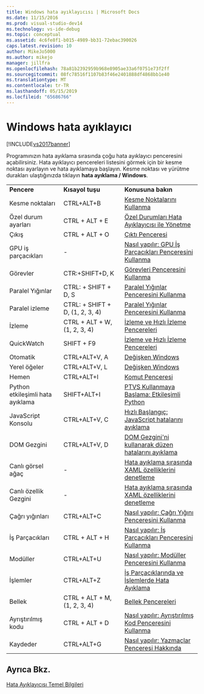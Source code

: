 ```yaml
---
title: Windows hata ayıklayıcısı | Microsoft Docs
ms.date: 11/15/2016
ms.prod: visual-studio-dev14
ms.technology: vs-ide-debug
ms.topic: conceptual
ms.assetid: 4c6fe8f1-b015-4989-bb31-72ebac390026
caps.latest.revision: 10
author: MikeJo5000
ms.author: mikejo
manager: jillfra
ms.openlocfilehash: 78a81b2392959b968e8905ae33a6f0751e73f2ff
ms.sourcegitcommit: 08fc78516f1107b83f46e2401888df4868bb1e40
ms.translationtype: MT
ms.contentlocale: tr-TR
ms.lasthandoff: 05/15/2019
ms.locfileid: "65686766"
---
```

# <a name="debugger-windows"></a>Windows hata ayıklayıcı
[!INCLUDE[vs2017banner](../includes/vs2017banner.md)]

Programınızın hata ayıklama sırasında çoğu hata ayıklayıcı penceresini açabilirsiniz. Hata ayıklayıcı pencereleri listesini görmek için bir kesme noktası ayarlayın ve hata ayıklamaya başlayın. Kesme noktası ve yürütme durakları ulaştığınızda tıklayın **hata ayıklama / Windows**.  
  
||||  
|-|-|-|  
|**Pencere**|**Kısayol tuşu**|**Konusuna bakın**|  
|Kesme noktaları|CTRL+ALT+B|[Kesme Noktalarını Kullanma](../debugger/using-breakpoints.md)|  
|Özel durum ayarları|CTRL + ALT + E|[Özel Durumları Hata Ayıklayıcısı ile Yönetme](../debugger/managing-exceptions-with-the-debugger.md)|  
|Çıkış|CTRL + ALT + O|[Çıktı Penceresi](../ide/reference/output-window.md)|  
|GPU iş parçacıkları|-|[Nasıl yapılır: GPU İş Parçacıkları Penceresini Kullanma](../debugger/how-to-use-the-gpu-threads-window.md)|  
|Görevler|CTR:+SHIFT+D, K|[Görevleri Penceresini Kullanma](../debugger/using-the-tasks-window.md)|  
|Paralel Yığınlar|CTRL: + SHIFT + D, S|[Paralel Yığınlar Penceresini Kullanma](../debugger/using-the-parallel-stacks-window.md)|  
|Paralel izleme|CTRL: + SHIFT + D, (1, 2, 3, 4)|[Paralel Yığınlar Penceresini Kullanma](../debugger/using-the-parallel-stacks-window.md)|  
|İzleme|CTRL + ALT + W, (1, 2, 3, 4)|[İzleme ve Hızlı İzleme Pencereleri](../debugger/watch-and-quickwatch-windows.md)|  
|QuickWatch|SHIFT + F9|[İzleme ve Hızlı İzleme Pencereleri](../debugger/watch-and-quickwatch-windows.md)|  
|Otomatik|CTRL+ALT+V, A|[Değişken Windows](https://msdn.microsoft.com/library/ce0a67f6-2502-4b7a-ba45-cc32f8aeba3e)|  
|Yerel öğeler|CTRL+ALT+V, L|[Değişken Windows](https://msdn.microsoft.com/library/ce0a67f6-2502-4b7a-ba45-cc32f8aeba3e)|  
|Hemen|CTRL+ALT+I|[Komut Penceresi](../ide/reference/immediate-window.md)|  
|Python etkileşimli hata ayıklama|SHIFT+ALT+I|[PTVS Kullanmaya Başlama: Etkileşimli Python](../python/getting-started-with-ptvs-interactive-python.md)|  
|JavaScript Konsolu|CTRL+ALT+V, C|[Hızlı Başlangıç: JavaScript hatalarını ayıklama](../debugger/quickstart-debug-javascript-using-the-console.md)|  
|DOM Gezgini|CTRL+ALT+V, D|[DOM Gezgini'ni kullanarak düzen hatalarını ayıklama](../debugger/debug-layout-using-dom-explorer.md)|  
|Canlı görsel ağaç|-|[Hata ayıklama sırasında XAML özelliklerini denetleme](../debugger/inspect-xaml-properties-while-debugging.md)|  
|Canlı özellik Gezgini|-|[Hata ayıklama sırasında XAML özelliklerini denetleme](../debugger/inspect-xaml-properties-while-debugging.md)|  
|Çağrı yığınları|CTRL+ALT+C|[Nasıl yapılır: Çağrı Yığını Penceresini Kullanma](../debugger/how-to-use-the-call-stack-window.md)|  
|İş Parçacıkları|CTRL + ALT + H|[Nasıl yapılır: İş Parçacıkları Penceresini Kullanma](../debugger/how-to-use-the-threads-window.md)|  
|Modüller|CTRL+ALT+U|[Nasıl yapılır: Modüller Penceresini Kullanma](../debugger/how-to-use-the-modules-window.md)|  
|İşlemler|CTRL+ALT+Z|[İş Parçacıklarında ve İşlemlerde Hata Ayıklama](../debugger/debug-threads-and-processes.md)|  
|Bellek|CTRL + ALT + M, (1, 2, 3, 4)|[Bellek Pencereleri](../debugger/memory-windows.md)|  
|Ayrıştırılmış kodu|CTRL + ALT + D|[Nasıl yapılır: Ayrıştırılmış Kod Penceresini Kullanma](../debugger/how-to-use-the-disassembly-window.md)|  
|Kaydeder|CTRL+ALT+G|[Nasıl yapılır: Yazmaçlar Penceresi Hakkında](../debugger/how-to-use-the-registers-window.md)|  
  
## <a name="see-also"></a>Ayrıca Bkz.  
 [Hata Ayıklayıcısı Temel Bilgileri](../debugger/debugger-basics.md)
